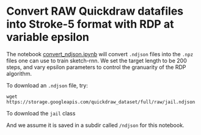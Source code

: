 # Convert RAW Quickdraw datafiles into Stroke-5 format with RDP at variable epsilon

The notebook [convert_ndjson.ipynb](https://github.com/hardmaru/quickdraw-ndjson-to-npz/blob/master/convert_ndjson.ipynb) will convert `.ndjson` files into the `.npz` files one can use to train sketch-rnn. We set the target length to be 200 steps, and vary epsilon parameters to control the granuarity of the RDP algorithm.

To download an `.ndjson` file, try:

```
wget https://storage.googleapis.com/quickdraw_dataset/full/raw/jail.ndjson
```

To download the `jail` class

And we assume it is saved in a subdir called `/ndjson` for this notebook.
